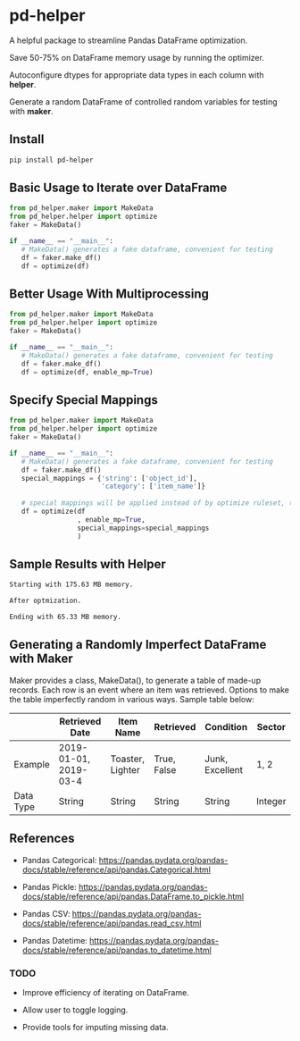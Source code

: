 # pd-helper
 
 A helpful package to streamline Pandas DataFrame optimization.
 
 Save 50-75% on DataFrame memory usage by running the optimizer. 
 
 Autoconfigure dtypes for appropriate data types in each column with **helper**.

 Generate a random DataFrame of controlled random variables for testing with **maker**.

## Install
 ```bash
 pip install pd-helper
 ```

## Basic Usage to Iterate over DataFrame
```python
from pd_helper.maker import MakeData 
from pd_helper.helper import optimize
faker = MakeData()

if __name__ == "__main__":
   # MakeData() generates a fake dataframe, convenient for testing
   df = faker.make_df()
   df = optimize(df)
```
## Better Usage With Multiprocessing
```python
from pd_helper.maker import MakeData 
from pd_helper.helper import optimize
faker = MakeData()

if __name__ == "__main__":
   # MakeData() generates a fake dataframe, convenient for testing
   df = faker.make_df()
   df = optimize(df, enable_mp=True)
```

## Specify Special Mappings
```python
from pd_helper.maker import MakeData 
from pd_helper.helper import optimize
faker = MakeData()

if __name__ == "__main__":
   # MakeData() generates a fake dataframe, convenient for testing
   df = faker.make_df()
   special_mappings = {'string': ['object_id'],
                       'category': ['item_name']}
   
   # special mappings will be applied instead of by optimize ruleset, they will be returned.
   df = optimize(df
                 , enable_mp=True,
                 special_mappings=special_mappings
                 )
```


## Sample Results with Helper

```bash
Starting with 175.63 MB memory.

After optmization. 

Ending with 65.33 MB memory.
```

## Generating a Randomly Imperfect DataFrame with Maker

 Maker provides a class, MakeData(), to generate a table of made-up records. 
 Each row is an event where an item was retrieved. 
 Options to make the table imperfectly random in various ways. 
 Sample table below:

|  | Retrieved Date  | Item Name | Retrieved | Condition | Sector |
| ------------- | ------------- | ------------- | ------------- | ------------- | ------------- |
| Example | 2019-01-01, 2019-03-4  | Toaster, Lighter  | True, False  | Junk, Excellent  | 1, 2 |
| Data Type | String  | String  | String  | String | Integer |


## References

* Pandas Categorical: <https://pandas.pydata.org/pandas-docs/stable/reference/api/pandas.Categorical.html>

* Pandas Pickle: <https://pandas.pydata.org/pandas-docs/stable/reference/api/pandas.DataFrame.to_pickle.html>

* Pandas CSV: <https://pandas.pydata.org/pandas-docs/stable/reference/api/pandas.read_csv.html>

* Pandas Datetime: <https://pandas.pydata.org/pandas-docs/stable/reference/api/pandas.to_datetime.html>

### TODO

* Improve efficiency of iterating on DataFrame.

* Allow user to toggle logging.

* Provide tools for imputing missing data.
